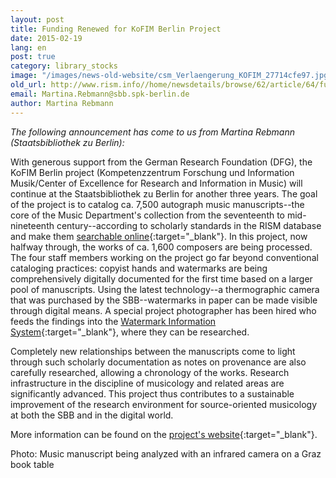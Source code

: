 ```yaml
---
layout: post
title: Funding Renewed for KoFIM Berlin Project
date: 2015-02-19
lang: en
post: true
category: library_stocks
image: "/images/news-old-website/csm_Verlaengerung_KOFIM_27714cfe97.jpg"
old_url: http://www.rism.info//home/newsdetails/browse/62/article/64/funding-renewed-for-kofim-berlin-project.html
email: Martina.Rebmann@sbb.spk-berlin.de
author: Martina Rebmann
---
```



_The following announcement has come to us from Martina Rebmann (Staatsbibliothek zu Berlin):_

With generous support from the German Research Foundation (DFG), the KoFIM Berlin project (Kompetenzzentrum Forschung und Information Musik/Center of Excellence for Research and Information in Music) will continue at the Staatsbibliothek zu Berlin for another three years. The goal of the project is to catalog ca. 7,500 autograph music manuscripts--the core of the Music Department's collection from the seventeenth to mid-nineteenth century--according to scholarly standards in the RISM database and make them [searchable online](https://opac.rism.info/metaopac/start.do?View=rism){:target="_blank"}. In this project, now halfway through, the works of ca. 1,600 composers are being processed. The four staff members working on the project go far beyond conventional cataloging practices: copyist hands and watermarks are being comprehensively digitally documented for the first time based on a larger pool of manuscripts. Using the latest technology--a thermographic camera that was purchased by the SBB--watermarks in paper can be made visible through digital means. A special project photographer has been hired who feeds the findings into the [Watermark Information System](http://www.wasserzeichen-online.de/wzis/index.php){:target="_blank"}, where they can be researched.

Completely new relationships between the manuscripts come to light through such scholarly documentation as notes on provenance are also carefully researched, allowing a chronology of the works. Research infrastructure in the discipline of musicology and related areas are significantly advanced. This project thus contributes to a sustainable improvement of the research environment for source-oriented musicology at both the SBB and in the digital world.

More information can be found on the [project's website](http://staatsbibliothek-berlin.de/die-staatsbibliothek/abteilungen/musik/projekte/dfg-projekt-kofim-berlin/){:target="_blank"}.



Photo: Music manuscript being analyzed with an infrared camera on a Graz book table

<script type="text/javascript">var switchTo5x=true;</script><script type="text/javascript" src="http://w.sharethis.com/button/buttons.js"></script><script type="text/javascript">stLight.options({publisher: "9b601438-1ce1-49d8-bfd7-9cff5df54c17", doNotHash: false, doNotCopy: false, hashAddressBar: false});</script>